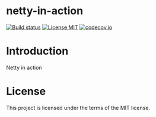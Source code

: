 
# netty-in-action

[![Build status](https://travis-ci.org/dheeraj-mummareddy/netty-in-action.svg?branch=master)](https://travis-ci.org/dheeraj-mummareddy/netty-in-action)
[![License MIT](https://img.shields.io/badge/license-MIT-blue.svg)](https://raw.githubusercontent.com/dheeraj-mummareddy/netty-in-action/master/LICENSE)
[![codecov.io](https://codecov.io/gh/dheeraj-mummareddy/netty-in-action/coverage.svg?branch=master)](https://codecov.io/gh/dheeraj-mummareddy/netty-in-action?branch=master)

# Introduction

Netty in action

# License

This project is licensed under the terms of the MIT license.
